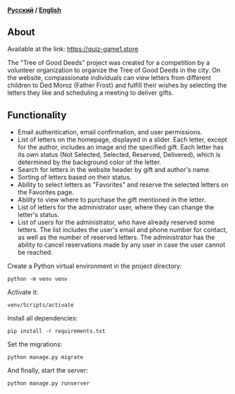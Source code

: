 #### <a href="https://github.com/grimma2/wishtree">Русский</a> / <a href="https://github.com/grimma2/wishtree/blob/main/README-en.md">English</a>

## About

Available at the link: https://quiz-game1.store

The "Tree of Good Deeds" project was created for a competition by a volunteer organization to organize the Tree of Good Deeds in the city. On the website, compassionate individuals can view letters from different children to Ded Moroz (Father Frost) and fulfill their wishes by selecting the letters they like and scheduling a meeting to deliver gifts.

## Functionality
- Email authentication, email confirmation, and user permissions.
- List of letters on the homepage, displayed in a slider. Each letter, except for the author, includes an image and the specified gift. Each letter has its own status (Not Selected, Selected, Reserved, Delivered), which is determined by the background color of the letter.
- Search for letters in the website header by gift and author's name.
- Sorting of letters based on their status.
- Ability to select letters as "Favorites" and reserve the selected letters on the Favorites page.
- Ability to view where to purchase the gift mentioned in the letter.
- List of letters for the administrator user, where they can change the letter's status.
- List of users for the administrator, who have already reserved some letters. The list includes the user's email and phone number for contact, as well as the number of reserved letters. The administrator has the ability to cancel reservations made by any user in case the user cannot be reached.

Create a Python virtual environment in the project directory:
```
python -m venv venv
```
Activate it:
```
venv/Scripts/activate
```
Install all dependencies:
```
pip install -r requirements.txt
```
Set the migrations:
```
python manage.py migrate
```
And finally, start the server:
```
python manage.py runserver
```
